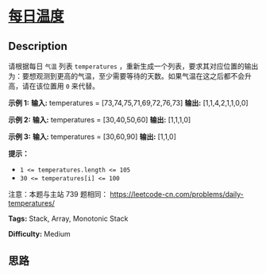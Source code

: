 # [每日温度][title]

## Description

请根据每日 `气温` 列表 `temperatures`
，重新生成一个列表，要求其对应位置的输出为：要想观测到更高的气温，至少需要等待的天数。如果气温在这之后都不会升高，请在该位置用 `0` 来代替。



**示例 1:**
            **输入:** temperatures = [73,74,75,71,69,72,76,73]    **输出:**  [1,1,4,2,1,1,0,0]    

**示例 2:**
            **输入:** temperatures = [30,40,50,60]    **输出:**  [1,1,1,0]    

**示例 3:**
            **输入:** temperatures = [30,60,90]    **输出:** [1,1,0]



**提示：**

  * `1 <= temperatures.length <= 105`
  * `30 <= temperatures[i] <= 100`



注意：本题与主站 739 题相同： <https://leetcode-cn.com/problems/daily-temperatures/>


**Tags:** Stack, Array, Monotonic Stack

**Difficulty:** Medium

## 思路

[title]: https://leetcode-cn.com/problems/iIQa4I
